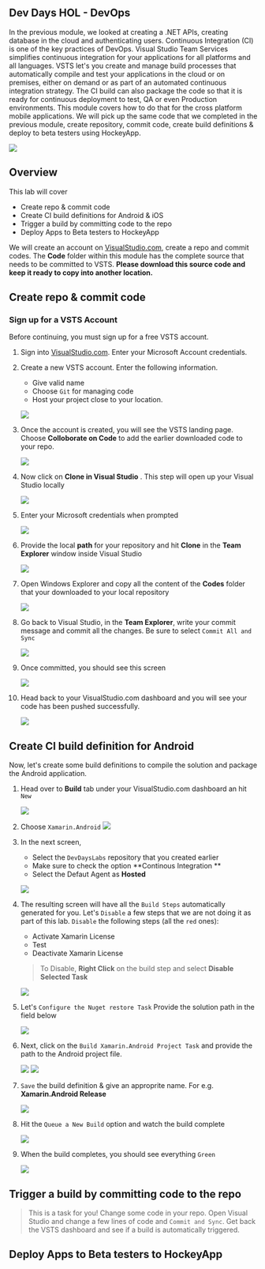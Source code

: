 ## Dev Days HOL - DevOps

 In the previous module, we looked at creating a .NET APIs, creating database in the cloud and authenticating users. Continuous Integration (CI) is one of the key practices of DevOps. Visual Studio Team Services simplifies continuous integration for your applications for all platforms and all languages. VSTS let's you create and manage build processes that automatically compile and test your applications in the cloud or on premises, either on demand or as part of an automated continuous integration strategy. The CI build can also package the code so that it is ready for continuous deployment to test, QA or even Production environments. This module covers how to do that for the cross platform mobile applications. We will pick up the same code that we completed in the previous module, create repository, commit code, create build definitions & deploy to beta testers using HockeyApp.

![](https://raw.githubusercontent.com/nishanil/Dev-Days-HOL/master/03%20DevOps-Labs/screenshots/AnyADeveloperAnyLanguage1.png) 

## Overview

This lab will cover

* Create repo & commit code
* Create CI build definitions for Android & iOS 
* Trigger a build by committing code to the repo
* Deploy Apps to Beta testers to HockeyApp

We will create an account on [VisualStudio.com](http://VisualStudio.com), create a repo and commit codes. The **Code** folder within this module has the complete source that needs to be committed to VSTS. **Please download this source code and keep it ready to copy into another location.**

## Create repo & commit code

### Sign up for a VSTS Account

Before continuing, you must sign up for a free VSTS account.

1. Sign into [VisualStudio.com](http://VisualStudio.com). Enter your Microsoft Account credentials.

1. Create a new VSTS account. Enter the following information.
    * Give valid name
    * Choose `Git` for managing code
    * Host your project close to your location.
 
    ![](https://raw.githubusercontent.com/nishanil/Dev-Days-HOL/master/03%20DevOps-Labs/screenshots/CreateAccount.png)

1. Once the account is created, you will see the VSTS landing page. Choose **Colloborate on Code** to add the earlier downloaded code to your repo.

    ![](https://raw.githubusercontent.com/nishanil/Dev-Days-HOL/master/03%20DevOps-Labs/screenshots/Dashboard.png)

1. Now click on **Clone in Visual Studio** . This step will open up your Visual Studio locally

    ![](https://raw.githubusercontent.com/nishanil/Dev-Days-HOL/master/03%20DevOps-Labs/screenshots/Clone-in-VS-1.png)

1. Enter your Microsoft credentials when prompted

    ![](https://raw.githubusercontent.com/nishanil/Dev-Days-HOL/master/03%20DevOps-Labs/screenshots/Clone-in-VS.png)

1. Provide the local **path** for your repository and hit **Clone** in the **Team Explorer** window inside Visual Studio

    ![](https://raw.githubusercontent.com/nishanil/Dev-Days-HOL/master/03%20DevOps-Labs/screenshots/Clone-in-VS-2.png)

1. Open Windows Explorer and copy all the content of the **Codes** folder that your downloaded to your local repository

    ![](https://raw.githubusercontent.com/nishanil/Dev-Days-HOL/master/03%20DevOps-Labs/screenshots/Copy-Code-From-Git.png)

1. Go back to Visual Studio, in the **Team Explorer**, write your commit message and commit all the changes. Be sure to select `Commit All and Sync`

    ![](https://raw.githubusercontent.com/nishanil/Dev-Days-HOL/master/03%20DevOps-Labs/screenshots/Commit-And-Push-1.png)

1. Once committed, you should see this screen

    ![](https://raw.githubusercontent.com/nishanil/Dev-Days-HOL/master/03%20DevOps-Labs/screenshots/Commit-And-Push.png)

1. Head back to your VisualStudio.com dashboard and you will see your code has been pushed successfully.

    ![](https://raw.githubusercontent.com/nishanil/Dev-Days-HOL/master/03%20DevOps-Labs/screenshots/Dashboard-Code-Pushed.png)


## Create CI build definition for Android

Now, let's create some build definitions to compile the solution and package the Android application.

1. Head over to **Build** tab under your VisualStudio.com dashboard an hit `New`

    ![](https://raw.githubusercontent.com/nishanil/Dev-Days-HOL/master/03%20DevOps-Labs/screenshots/Create-Build-Definition.png) 

1. Choose `Xamarin.Android` 
    ![](https://raw.githubusercontent.com/nishanil/Dev-Days-HOL/master/03%20DevOps-Labs/screenshots/Build-Definition-1.png)

1. In the next screen, 
    * Select the `DevDaysLabs` repository that you created earlier
    * Make sure to check the option **Continous Integration **
    * Select the Defaut Agent as **Hosted**

    ![](https://raw.githubusercontent.com/nishanil/Dev-Days-HOL/master/03%20DevOps-Labs/screenshots/Build-Definition-2.png)

1. The resulting screen will have all the `Build Steps` automatically generated for you. Let's `Disable` a few steps that we are not doing it as part of this lab. `Disable` the following steps (all the `red` ones):

    * Activate Xamarin License
    * Test
    * Deactivate Xamarin License

    > To Disable, **Right Click** on the build step and select **Disable Selected Task**
 
    ![](https://raw.githubusercontent.com/nishanil/Dev-Days-HOL/master/03%20DevOps-Labs/screenshots/Build-Definition-3-Deavtivate.png)

1. Let's `Configure the Nuget restore Task`
    Provide the solution path in the field below

    ![](https://raw.githubusercontent.com/nishanil/Dev-Days-HOL/master/03%20DevOps-Labs/screenshots/Build-Definition--Nuget.png)

1.  Next, click on the `Build Xamarin.Android Project Task` and provide the path to the Android project file.

    ![](https://raw.githubusercontent.com/nishanil/Dev-Days-HOL/master/03%20DevOps-Labs/screenshots/Build-Definition-4-SelectDroid-1.png)
    ![](https://raw.githubusercontent.com/nishanil/Dev-Days-HOL/master/03%20DevOps-Labs/screenshots/Build-Definition-4-SelectDroid.png)

1. `Save` the build definition & give an approprite name. For e.g. **Xamarin.Android Release**

    ![](https://raw.githubusercontent.com/nishanil/Dev-Days-HOL/master/03%20DevOps-Labs/screenshots/Build-Definition-5-Save.png)

1. Hit the `Queue a New Build` option and watch the build complete

    ![](https://raw.githubusercontent.com/nishanil/Dev-Days-HOL/master/03%20DevOps-Labs/screenshots/Queue-Build.png)

1. When the build completes, you should see everything `Green`

    ![](https://raw.githubusercontent.com/nishanil/Dev-Days-HOL/master/03%20DevOps-Labs/screenshots/Build-Complete.png)

## Trigger a build by committing code to the repo

> This is a task for you! Change some code in your repo. Open Visual Studio and change a few lines of code and `Commit and Sync`. Get back the VSTS dashboard and see if a build is automatically triggered.

## Deploy Apps to Beta testers to HockeyApp

